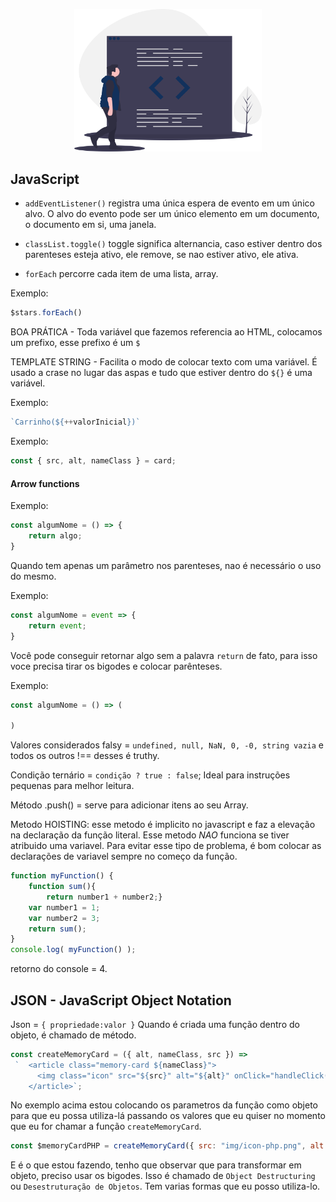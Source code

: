 <p align="center">
  <img src="../img/js.svg" width="300">
</p>


## JavaScript

- `addEventListener()` registra uma única espera de evento em um único alvo. O alvo do evento pode ser um único elemento em um documento, o documento em si, uma janela.

- `classList.toggle()` toggle significa alternancia, caso estiver dentro dos parenteses esteja ativo, ele remove, se nao estiver ativo, ele ativa.

- `forEach` percorre cada item de uma lista, array.

Exemplo:

```js
$stars.forEach()
```

BOA PRÁTICA - Toda variável que fazemos referencia ao HTML, colocamos um prefixo, esse prefixo é um `$`

TEMPLATE STRING - Facilita o modo de colocar texto com uma variável. É usado a crase no lugar das aspas e tudo que estiver dentro do `${}` é uma variável.

Exemplo:

```js
`Carrinho(${++valorInicial})`
```
Exemplo:

```js
const { src, alt, nameClass } = card;
```

#### Arrow functions

Exemplo:

```js
const algumNome = () => {
	return algo;
}
```

Quando tem apenas um parâmetro nos parenteses, nao é necessário o uso do mesmo.

Exemplo:

```js
const algumNome = event => {
	return event;
}
```

Você pode conseguir retornar algo sem a palavra `return` de fato, para isso voce precisa tirar os bigodes e colocar parênteses.

Exemplo:

```js
const algumNome = () => (

)
```

Valores considerados falsy =  `undefined, null, NaN, 0, -0, string vazia` e todos os outros !== desses é truthy.

Condição ternário = `condição ? true : false`; Ideal para instruções pequenas para melhor leitura.

Método .push() = serve para adicionar itens ao seu Array.

Metodo HOISTING: esse metodo é implicito no javascript e faz a elevação na declaração da função literal. Esse metodo *NAO* funciona se tiver atribuido uma variavel. 
Para evitar esse tipo de problema, é bom colocar as declarações de variavel sempre no começo da função.


```js
function myFunction() {
	function sum(){
		return number1 + number2;}
	var number1 = 1;
	var number2 = 3;
	return sum();
}
console.log( myFunction() );
```

retorno do console = 4.


## JSON - JavaScript Object Notation

Json = `{ propriedade:valor }`
Quando é criada uma função dentro do objeto, é chamado de método.


```js
const createMemoryCard = ({ alt, nameClass, src }) => 
 `  <article class="memory-card ${nameClass}">
      <img class="icon" src="${src}" alt="${alt}" onClick="handleClick()">
    </article>`;
```
No exemplo acima estou colocando os parametros da função como objeto para que eu possa utiliza-lá passando os valores que eu quiser no momento que eu for chamar a função `createMemoryCard`.

```js
const $memoryCardPHP = createMemoryCard({ src: "img/icon-php.png", alt: "icone php", nameClass: "-front"});
```
E é o que estou fazendo, tenho que observar que para transformar em objeto, preciso usar os bigodes. Isso é chamado de `Object Destructuring` ou `Desestruturação de Objetos`. Tem varias formas que eu posso utiliza-lo.